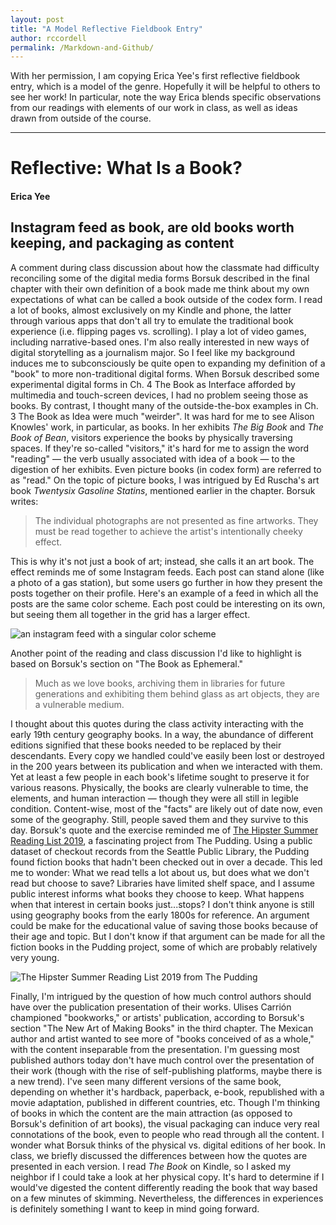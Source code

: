 ```yaml
---
layout: post
title: "A Model Reflective Fieldbook Entry"
author: rccordell
permalink: /Markdown-and-Github/
---
```


With her permission, I am copying Erica Yee's first reflective fieldbook entry, which is a model of the genre. Hopefully it will be helpful to others to see her work! In particular, note the way Erica blends specific observations from our readings with elements of our work in class, as well as ideas drawn from outside of the course. 

-----

# Reflective: What Is a Book?

#### Erica Yee

## Instagram feed as book, are old books worth keeping, and packaging as content

A comment during class discussion about how the classmate had difficulty reconciling some of the digital media forms Borsuk described in the final chapter with their own definition of a book made me think about my own expectations of what can be called a book outside of the codex form. I read a lot of books, almost exclusively on my Kindle and phone, the latter through various apps that don't all try to emulate the traditional book experience (i.e. flipping pages vs. scrolling). I play a lot of video games, including narrative-based ones. I'm also really interested in new ways of digital storytelling as a journalism major. So I feel like my background induces me to subconsciously be quite open to expanding my definition of a "book" to more non-traditional digital forms. When Borsuk described some experimental digital forms in Ch. 4 The Book as Interface afforded by multimedia and touch-screen devices, I had no problem seeing those as books. By contrast, I thought many of the outside-the-box examples in Ch. 3 The Book as Idea were much "weirder". It was hard for me to see Alison Knowles' work, in particular, as books. In her exhibits _The Big Book_ and _The Book of Bean_, visitors experience the books by physically traversing spaces. If they're so-called "visitors," it's hard for me to assign the word "reading" — the verb usually associated with idea of a book — to the digestion of her exhibits. Even picture books (in codex form) are referred to as "read." On the topic of picture books, I was intrigued by Ed Ruscha's art book _Twentysix Gasoline Statins_, mentioned earlier in the chapter. Borsuk writes:

  > The individual photographs are not presented as fine artworks. They must be read together to achieve the artist's intentionally cheeky effect.

This is why it's not just a book of art; instead, she calls it an art book. The effect reminds me of some Instagram feeds. Each post can stand alone (like a photo of a gas station), but some users go further in how they present the posts together on their profile. Here's an example of a feed in which all the posts are the same color scheme. Each post could be interesting on its own, but seeing them all together in the grid has a larger effect.

![an instagram feed with a singular color scheme](/images/ig_feed.png)

Another point of the reading and class discussion I'd like to highlight is based on Borsuk's section on "The Book as Ephemeral."

> Much as we love books, archiving them in libraries for future generations and exhibiting them behind glass as art objects, they are a vulnerable medium.

I thought about this quotes during the class activity interacting with the early 19th century geography books. In a way, the abundance of different editions signified that these books needed to be replaced by their descendants. Every copy we handled could've easily been lost or destroyed in the 200 years between its publication and when we interacted with them. Yet at least a few people in each book's lifetime sought to preserve it for various reasons. Physically, the books are clearly vulnerable to time, the elements, and human interaction — though they were all still in legible condition. Content-wise, most of the "facts" are likely out of date now, even some of the geography. Still, people saved them and they survive to this day. Borsuk's quote and the exercise reminded me of [The Hipster Summer Reading List 2019](https://pudding.cool/2019/06/summer-reading/), a fascinating project from The Pudding. Using a public dataset of checkout records from the Seattle Public Library, the Pudding found fiction books that hadn't been checked out in over a decade. This led me to wonder: What we read tells a lot about us, but does what we don't read but choose to save? Libraries have limited shelf space, and I assume public interest informs what books they choose to keep. What happens when that interest in certain books just...stops? I don't think anyone is still using geography books from the early 1800s for reference. An argument could be make for the educational value of saving those books because of their age and topic. But I don't know if that argument can be made for all the fiction books in the Pudding project, some of which are probably relatively very young.

![The Hipster Summer Reading List 2019 from The Pudding](/images/hipster_reading.png)

Finally, I'm intrigued by the question of how much control authors should have over the publication presentation of their works. Ulises Carrión championed "bookworks," or artists' publication, according to Borsuk's section "The New Art of Making Books" in the third chapter. The Mexican author and artist wanted to see more of "books conceived of as a whole," with the content inseparable from the presentation. I'm guessing most published authors today don't have much control over the presentation of their work (though with the rise of self-publishing platforms, maybe there is a new trend). I've seen many different versions of the same book, depending on whether it's hardback, paperback, e-book, republished with a movie adaptation, published in different countries, etc. Though I'm thinking of books in which the content are the main attraction (as opposed to Borsuk's definition of art books), the visual packaging can induce very real connotations of the book, even to people who read through all the content. I wonder what Borsuk thinks of the physical vs. digital editions of her book. In class, we briefly discussed the differences between how the quotes are presented in each version. I read _The Book_ on Kindle, so I asked my neighbor if I could take a look at her physical copy. It's hard to determine if I would've digested the content differently reading the book that way based on a few minutes of skimming. Nevertheless, the differences in experiences is definitely something I want to keep in mind going forward.